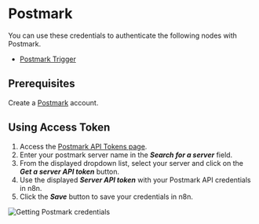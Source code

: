 # Postmark

You can use these credentials to authenticate the following nodes with Postmark.

- [Postmark Trigger](/integrations/trigger-nodes/n8n-nodes-base.postmarkTrigger/)

## Prerequisites

Create a [Postmark](https://postmarkapp.com/) account.

## Using Access Token

1. Access the [Postmark API Tokens page](https://account.postmarkapp.com/api_tokens).
2. Enter your postmark server name in the ***Search for a server*** field.
3. From the displayed dropdown list, select your server and click on the ***Get a server API token*** button.
4. Use the displayed ***Server API token*** with your Postmark API credentials in n8n.
5. Click the ***Save*** button to save your credentials in n8n.

![Getting Postmark credentials](/_images/integrations/credentials/postmark/using-access-token.gif)
